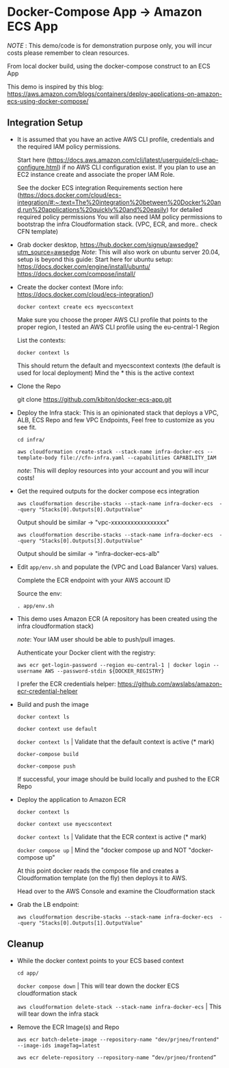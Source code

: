 # Docker-Compose App → Amazon ECS App

*NOTE* : This demo/code is for demonstration purpose only, you will incur costs please remember to clean resources.

From local docker build, using the docker-compose construct to an ECS App 

This demo is inspired by this blog: https://aws.amazon.com/blogs/containers/deploy-applications-on-amazon-ecs-using-docker-compose/

## Integration Setup


 * It is assumed that you have an active AWS CLI profile, credentials and the required IAM policy permissions.
    
    Start here (https://docs.aws.amazon.com/cli/latest/userguide/cli-chap-configure.html) if no AWS CLI configuration exist.
    If you plan to use an EC2 instance create and associate the proper IAM Role.
    
    See the docker ECS integration Requirements section here (https://docs.docker.com/cloud/ecs-integration/#:~:text=The%20integration%20between%20Docker%20and,run%20applications%20quickly%20and%20easily) for detailed required policy permissions
    You will also need IAM policy permissions to bootstrap the infra Cloudformation stack. (VPC, ECR, and more.. check CFN template)
    
 * Grab docker desktop, https://hub.docker.com/signup/awsedge?utm_source=awsedge
    *Note*: This will also work on ubuntu server 20.04, setup is beyond this guide:
     Start here for ubuntu setup:
       https://docs.docker.com/engine/install/ubuntu/
       https://docs.docker.com/compose/install/

 *  Create the docker context (More info: https://docs.docker.com/cloud/ecs-integration/)

    `docker context create ecs myecscontext`
    
    Make sure you choose the proper AWS CLI profile that points to the proper region, I tested an AWS CLI profile using the eu-central-1 Region

    List the contexts:

    `docker context ls`

    This should return the default and myecscontext contexts (the default is used for local deployment)
    Mind the * this is the active context

 * Clone the Repo

   git clone https://github.com/kbiton/docker-ecs-app.git

 * Deploy the Infra stack: This is an opinionated stack that deploys a VPC, ALB, ECS Repo and few VPC Endpoints, Feel free to customize as you see fit.
    
    `cd infra/`

    `aws cloudformation create-stack --stack-name infra-docker-ecs --template-body file://cfn-infra.yaml --capabilities CAPABILITY_IAM`

    *note*: This will deploy resources into your account and you will incur costs!
    
 * Get the required outputs for the docker compose ecs integration
    
    `aws cloudformation describe-stacks --stack-name infra-docker-ecs  --query "Stacks[0].Outputs[0].OutputValue"`

    Output should be similar  → "vpc-xxxxxxxxxxxxxxxxx"

    `aws cloudformation describe-stacks --stack-name infra-docker-ecs  --query "Stacks[0].Outputs[3].OutputValue"`

    Output should be similar  → "infra-docker-ecs-alb"

    
 * Edit `app/env.sh` and populate the (VPC and Load Balancer Vars) values.

   Complete the ECR endpoint with your AWS account ID
   
   Source the env:

   `. app/env.sh`
    
 * This demo uses Amazon ECR (A repository has been created using the infra cloudformation stack)

    *note*: Your IAM user should be able to push/pull images.

    Authenticate your Docker client with the registry: 

    `aws ecr get-login-password --region eu-central-1 | docker login --username AWS --password-stdin
    ${DOCKER_REGISTRY}`

    I prefer the ECR credentials helper: https://github.com/awslabs/amazon-ecr-credential-helper

 * Build and push the image

   `docker context ls`

   `docker context use default`

   `docker context ls`  | Validate that the default context is active (* mark)

   `docker-compose build`

   `docker-compose push`

   If successful, your image should be build locally and pushed to the ECR Repo

 * Deploy the application to Amazon ECR

   `docker context ls`

   `docker context use myecscontext`

   `docker context ls`  | Validate that the ECR context is active (* mark)

   `docker compose up`  | Mind the "docker compose up and NOT "docker-compose up"

   At this point docker reads the compose file and creates a Cloudformation template (on the fly) then deploys it to AWS.

   Head over to the AWS Console and examine the Cloudformation stack

 * Grab the LB endpoint:

   `aws cloudformation describe-stacks --stack-name infra-docker-ecs  --query "Stacks[0].Outputs[1].OutputValue"`


## Cleanup


 * While the docker context points to your ECS based context

    `cd app/` 

    `docker compose down` | This will tear down the docker ECS cloudformation stack    

    `aws cloudformation delete-stack --stack-name infra-docker-ecs` | This will tear down the infra stack

           
 * Remove the ECR Image(s) and Repo

     `aws ecr batch-delete-image --repository-name "dev/prjneo/frontend" --image-ids imageTag=latest`

     `aws ecr delete-repository --repository-name “dev/prjneo/frontend”`


